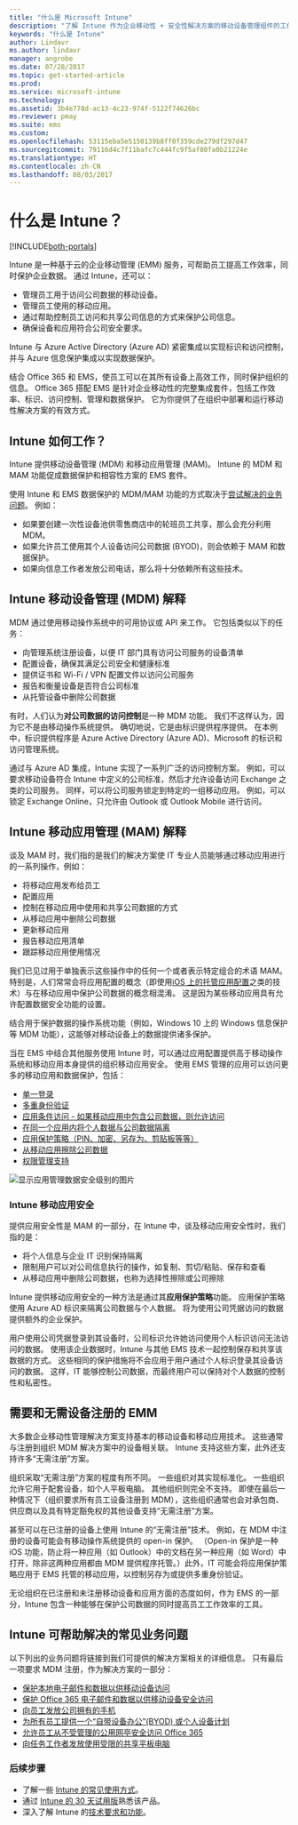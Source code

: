 ```yaml
---
title: "什么是 Microsoft Intune"
description: "了解 Intune 作为企业移动性 + 安全性解决方案的移动设备管理组件的工作原理，以及它帮助保护公司数据的方式。"
keywords: "什么是 Intune"
author: Lindavr
ms.author: lindavr
manager: angrobe
ms.date: 07/28/2017
ms.topic: get-started-article
ms.prod: 
ms.service: microsoft-intune
ms.technology: 
ms.assetid: 3b4e778d-ac13-4c23-974f-5122f74626bc
ms.reviewer: pmay
ms.suite: ems
ms.custom: 
ms.openlocfilehash: 53115eba5e5150139b8ff0f359cde279df297d47
ms.sourcegitcommit: 79116d4c7f11bafc7c444fc9f5af80fa0b21224e
ms.translationtype: HT
ms.contentlocale: zh-CN
ms.lasthandoff: 08/03/2017
---
```

# <a name="what-is-intune"></a>什么是 Intune？

[!INCLUDE[both-portals](./includes/note-for-both-portals.md)]

Intune 是一种基于云的企业移动管理 (EMM) 服务，可帮助员工提高工作效率，同时保护企业数据。 通过 Intune，还可以：
* 管理员工用于访问公司数据的移动设备。
* 管理员工使用的移动应用。
* 通过帮助控制员工访问和共享公司信息的方式来保护公司信息。
* 确保设备和应用符合公司安全要求。

Intune 与 Azure Active Directory (Azure AD) 紧密集成以实现标识和访问控制，并与 Azure 信息保护集成以实现数据保护。

结合 Office 365 和 EMS，使员工可以在其所有设备上高效工作，同时保护组织的信息。 Office 365 搭配 EMS 是针对企业移动性的完整集成套件，包括工作效率、标识、访问控制、管理和数据保护。 它为你提供了在组织中部署和运行移动性解决方案的有效方式。

## <a name="how-does-intune-work"></a>Intune 如何工作？
Intune 提供移动设备管理 (MDM) 和移动应用管理 (MAM)。 Intune 的 MDM 和 MAM 功能促成数据保护和相容性方案的 EMS 套件。  

使用 Intune 和 EMS 数据保护的 MDM/MAM 功能的方式取决于[尝试解决的业务问题](#common-business-problems-that-intune-helps-solve)。 例如：
* 如果要创建一次性设备池供零售商店中的轮班员工共享，那么会充分利用 MDM。
* 如果允许员工使用其个人设备访问公司数据 (BYOD)，则会依赖于 MAM 和数据保护。  
* 如果向信息工作者发放公司电话，那么将十分依赖所有这些技术。

## <a name="intune-mobile-device-management-mdm-explained"></a>Intune 移动设备管理 (MDM) 解释
MDM 通过使用移动操作系统中的可用协议或 API 来工作。 它包括类似以下的任务：
* 向管理系统注册设备，以便 IT 部门具有访问公司服务的设备清单
* 配置设备，确保其满足公司安全和健康标准
* 提供证书和 Wi-Fi / VPN 配置文件以访问公司服务
* 报告和衡量设备是否符合公司标准
* 从托管设备中删除公司数据  

有时，人们认为**对公司数据的访问控制**是一种 MDM 功能。 我们不这样认为，因为它不是由移动操作系统提供。 确切地说，它是由标识提供程序提供。 在本例中，标识提供程序是 Azure Active Directory (Azure AD)、Microsoft 的标识和访问管理系统。  

通过与 Azure AD 集成，Intune 实现了一系列广泛的访问控制方案。 例如，可以要求移动设备符合 Intune 中定义的公司标准，然后才允许设备访问 Exchange 之类的公司服务。 同样，可以将公司服务锁定到特定的一组移动应用。 例如，可以锁定 Exchange Online，只允许由 Outlook 或 Outlook Mobile 进行访问。

## <a name="intune-mobile-app-management-mam-explained"></a>Intune 移动应用管理 (MAM) 解释
谈及 MAM 时，我们指的是我们的解决方案使 IT 专业人员能够通过移动应用进行的一系列操作，例如：
* 将移动应用发布给员工
* 配置应用
* 控制在移动应用中使用和共享公司数据的方式
* 从移动应用中删除公司数据   
* 更新移动应用
* 报告移动应用清单
* 跟踪移动应用使用情况

我们已见过用于单独表示这些操作中的任何一个或者表示特定组合的术语 MAM。 特别是，人们常常会将应用配置的概念（即使用[iOS 上的托管应用配置](https://developer.apple.com/library/content/samplecode/sc2279/Introduction/Intro.html)之类的技术）与在移动应用中保护公司数据的概念相混淆。 这是因为某些移动应用具有允许配置数据安全功能的设置。

结合用于保护数据的操作系统功能（例如，Windows 10 上的 Windows 信息保护等 MDM 功能），这能够对移动设备上的数据提供诸多保护。

当在 EMS 中结合其他服务使用 Intune 时，可以通过应用配置提供高于移动操作系统和移动应用本身提供的组织移动应用安全。 使用 EMS 管理的应用可以访问更多的移动应用和数据保护，包括：

* [单一登录](https://docs.microsoft.com/azure/active-directory/active-directory-appssoaccess-whatis)  
*   [多重身份验证](https://docs.microsoft.com/multi-factor-authentication/multi-factor-authentication)
* [应用条件访问 - 如果移动应用中包含公司数据，则允许访问](app-based-conditional-access-intune.md)
* [在同一个应用内将个人数据与公司数据隔离](app-protection-policy.md)
* [应用保护策略（PIN、加密、另存为、剪贴板等等）](app-protection-policies.md)
* [从移动应用擦除公司数据](apps-selective-wipe.md)
* [权限管理支持](https://docs.microsoft.com/information-protection/understand-explore/what-is-azure-rms)

![显示应用管理数据安全级别的图片](./media/managing-mobile-apps.png)

### <a name="intune-mobile-app-security"></a>Intune 移动应用安全
提供应用安全性是 MAM 的一部分，在 Intune 中，谈及移动应用安全性时，我们指的是：
* 将个人信息与企业 IT 识别保持隔离
* 限制用户可以对公司信息执行的操作，如复制、剪切/粘贴、保存和查看
* 从移动应用中删除公司数据，也称为选择性擦除或公司擦除

Intune 提供移动应用安全的一种方法是通过其**应用保护策略**功能。 应用保护策略使用 Azure AD 标识来隔离公司数据与个人数据。 将为使用公司凭据访问的数据提供额外的企业保护。

用户使用公司凭据登录到其设备时，公司标识允许她访问使用个人标识访问无法访问的数据。 使用该企业数据时，Intune 与其他 EMS 技术一起控制保存和共享该数据的方式。 这些相同的保护措施将不会应用于用户通过个人标识登录其设备访问的数据。 这样，IT 能够控制公司数据，而最终用户可以保持对个人数据的控制性和私密性。

## <a name="emm-with-and-without-device-enrollment"></a>需要和无需设备注册的 EMM
大多数企业移动性管理解决方案支持基本的移动设备和移动应用技术。 这些通常与注册到组织 MDM 解决方案中的设备相关联。 Intune 支持这些方案，此外还支持许多“无需注册”方案。  

组织采取“无需注册”方案的程度有所不同。 一些组织对其实现标准化。 一些组织允许它用于配套设备，如个人平板电脑。 其他组织则完全不支持。 即使在最后一种情况下（组织要求所有员工设备注册到 MDM），这些组织通常也会对承包商、供应商以及具有特定豁免权的其他设备支持“无需注册”方案。

甚至可以在已注册的设备上使用 Intune 的“无需注册”技术。 例如，在 MDM 中注册的设备可能会有移动操作系统提供的 open-in 保护。 （Open-in 保护是一种 iOS 功能，防止将一种应用（如 Outlook）中的文档在另一种应用（如 Word）中打开，除非这两种应用都由 MDM 提供程序托管。）此外，IT 可能会将应用保护策略应用于 EMS 托管的移动应用，以控制另存为或提供多重身份验证。

无论组织在已注册和未注册移动设备和应用方面的态度如何，作为 EMS 的一部分，Intune 包含一种能够在保护公司数据的同时提高员工工作效率的工具。

## <a name="common-business-problems-that-intune-helps-solve"></a>Intune 可帮助解决的常见业务问题
以下列出的业务问题将链接到我们可提供的解决方案相关的详细信息。 只有最后一项要求 MDM 注册，作为解决方案的一部分：

* [保护本地电子邮件和数据以供移动设备访问](common-scenarios.md#protecting-your-on-premises-email-and-data-so-it-can-be-safely-accessed-by-mobile-devices)
* [保护 Office 365 电子邮件和数据以供移动设备安全访问](common-scenarios.md#protecting-your-office-365-email-and-data-so-it-can-be-safely-accessed-by-mobile-devices)
* [向员工发放公司拥有的手机](common-scenarios.md#issue-corporate-owned-phones-to-your-employees)
* [为所有员工提供一个“自带设备办公”(BYOD) 或个人设备计划](common-scenarios.md#offer-a-bring-your-own-device-program-to-all-employees)
* [允许员工从不受管理的公用网亭安全访问 Office 365](common-scenarios.md#enable-your-employees-to-securely-access-office-365-from-an-unmanaged-public-kiosk)
* [向任务工作者发放使用受限的共享平板电脑](common-scenarios.md#issue-limited-use-shared-tablets-to-your-employees)

### <a name="next-steps"></a>后续步骤
* 了解一些 [Intune 的常见使用方式](common-scenarios.md)。
* 通过 [Intune 的 30 天试用版](free-trial-sign-up.md)熟悉该产品。
* 深入了解 Intune 的[技术要求和功能](supported-devices-browsers.md)。

